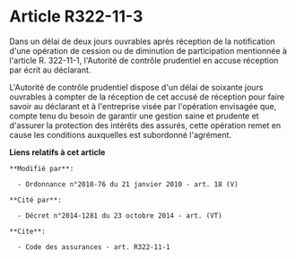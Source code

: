 # Article R322-11-3

Dans un délai de deux jours ouvrables après réception de la notification d'une opération de cession ou de diminution de
participation mentionnée à l'article R. 322-11-1, l'Autorité de contrôle prudentiel en accuse réception par écrit au
déclarant. 

L'Autorité de contrôle prudentiel dispose d'un délai de soixante jours ouvrables à compter de la réception de cet accusé de
réception pour faire savoir au déclarant et à l'entreprise visée par l'opération envisagée que, compte tenu du besoin de
garantir une gestion saine et prudente et d'assurer la protection des intérêts des assurés, cette opération remet en cause
les conditions auxquelles est subordonné l'agrément.

**Liens relatifs à cet article**

	**Modifié par**:

	  - Ordonnance n°2010-76 du 21 janvier 2010 - art. 18 (V)

	**Cité par**:

	  - Décret n°2014-1281 du 23 octobre 2014 - art. (VT)

	**Cite**:

	  - Code des assurances - art. R322-11-1
